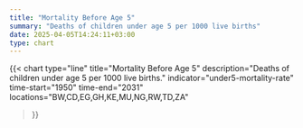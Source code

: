 ```yaml
---
title: "Mortality Before Age 5"
summary: "Deaths of children under age 5 per 1000 live births"
date: 2025-04-05T14:24:11+03:00
type: chart
---
```


{{< chart
    type="line"
    title="Mortality Before Age 5"
    description="Deaths of children under age 5 per 1000 live births."
    indicator="under5-mortality-rate"
    time-start="1950"
    time-end="2031"
    locations="BW,CD,EG,GH,KE,MU,NG,RW,TD,ZA"
>}}
